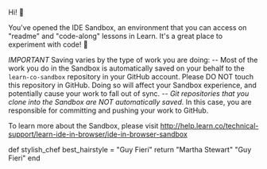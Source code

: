 
Hi! 👋

You've opened the IDE Sandbox, an environment that you can access on "readme" and "code-along" lessons in Learn. It's a great place to experiment with code! 🎉

*IMPORTANT*
Saving varies by the type of work you are doing:
-- Most of the work you do in the Sandbox is automatically saved on your behalf to the `learn-co-sandbox` repository in your GitHub account. Please DO NOT touch this repository in GitHub. Doing so will affect your Sandbox experience, and potentially cause your work to fall out of sync.
-- *Git repositories that you clone into the Sandbox are NOT automatically saved.* In this case, you are responsible for committing and pushing your work to GitHub. 

To learn more about the Sandbox, please visit http://help.learn.co/technical-support/learn-ide-in-browser/ide-in-browser-sandbox

def stylish_chef
  best_hairstyle = "Guy Fieri"
  return "Martha Stewart"
  "Guy Fieri"
end

